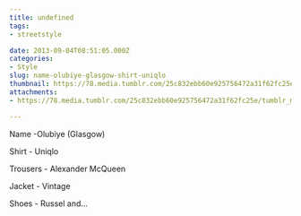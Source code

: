 ```yaml
---
title: undefined
tags:
- streetstyle

date: 2013-09-04T08:51:05.000Z
categories:
- Style
slug: name-olubiye-glasgow-shirt-uniqlo
thumbnail: https://78.media.tumblr.com/25c832ebb60e925756472a31f62fc25e/tumblr_msi3daqI0F1rhrm24o1_540.jpg
attachments:
- https://78.media.tumblr.com/25c832ebb60e925756472a31f62fc25e/tumblr_msi3daqI0F1rhrm24o1_1280.jpg

---
```


Name -Olubiye (Glasgow) 

  Shirt - Uniqlo 

  Trousers -  Alexander McQueen 

  Jacket - Vintage 

  Shoes - Russel and...
